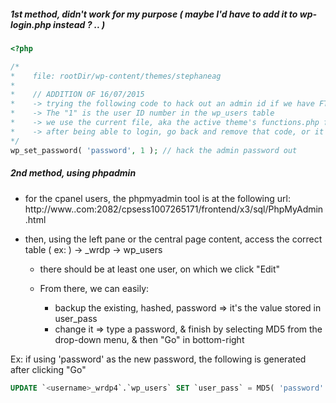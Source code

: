 ##### 1st method, didn't work for my purpose ( maybe I'd have to add it to wp-login.php instead ? .. )

```php
<?php

/*
*    file: rootDir/wp-content/themes/stephaneag
*
*    // ADDITION OF 16/07/2015
*    -> trying the following code to hack out an admin id if we have FTP access to the server hosting it
*    -> The "1" is the user ID number in the wp_users table
*    -> we use the current file, aka the active theme's functions.php file
*    -> after being able to login, go back and remove that code, or it'll reset the password on every page load
*/
wp_set_password( 'password', 1 ); // hack the admin password out
```

##### 2nd method, using phpadmin

- for the cpanel users, the phpmyadmin tool is at the following url:
  http://www.<domainname>.com:2082/cpsess1007265171/frontend/x3/sql/PhpMyAdmin.html

- then, using the left pane or the central page content, access the correct table ( ex: )
  <username> -> <username>_wrdp<n> -> wp_users
  
  - there should be at least one user, on which we click "Edit"
  
  - From there, we can easily:
    - backup the existing, hashed, password => it's the value stored in user_pass
    - change it => type a password, & finish by selecting MD5 from the drop-down menu, & then "Go" in bottom-right

Ex: if using 'password' as the new password, the following is generated after clicking "Go"
```sql
UPDATE `<username>_wrdp4`.`wp_users` SET `user_pass` = MD5( 'password' ) WHERE `wp_users`.`ID` =1;
```
